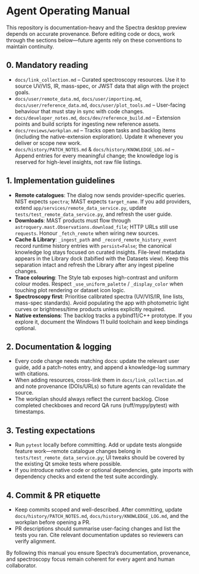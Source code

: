 # Agent Operating Manual

This repository is documentation-heavy and the Spectra desktop preview depends
on accurate provenance. Before editing code or docs, work through the sections
below—future agents rely on these conventions to maintain continuity.

## 0. Mandatory reading

- `docs/link_collection.md` – Curated spectroscopy resources. Use it to source
  UV/VIS, IR, mass-spec, or JWST data that align with the project goals.
- `docs/user/remote_data.md`, `docs/user/importing.md`, `docs/user/reference_data.md`,
  `docs/user/plot_tools.md` – User-facing behaviour that must stay in sync with
  code changes.
- `docs/developer_notes.md`, `docs/dev/reference_build.md` – Extension points and
  build scripts for ingesting new reference assets.
- `docs/reviews/workplan.md` – Tracks open tasks and backlog items (including the
  native-extension exploration). Update it whenever you deliver or scope new work.
- `docs/history/PATCH_NOTES.md` & `docs/history/KNOWLEDGE_LOG.md` – Append entries
  for every meaningful change; the knowledge log is reserved for high-level
  insights, not raw file listings.

## 1. Implementation guidelines

- **Remote catalogues**: The dialog now sends provider-specific queries. NIST
  expects `spectra`; MAST expects `target_name`. If you add providers, extend
  `app/services/remote_data_service.py`, update
  `tests/test_remote_data_service.py`, and refresh the user guide.
- **Downloads**: MAST products must flow through
  `astroquery.mast.Observations.download_file`; HTTP URLs still use
  `requests`. Honour `_fetch_remote` when wiring new sources.
- **Cache & Library**: `_ingest_path` and `_record_remote_history_event` record
  runtime history entries with `persist=False`; the canonical knowledge log
  stays focused on curated insights. File-level metadata appears in the Library
  dock (tabified with the Datasets view). Keep this separation intact and
  refresh the Library after any ingest pipeline changes.
- **Trace colouring**: The Style tab exposes high-contrast and uniform colour
  modes. Respect `_use_uniform_palette` / `_display_color` when touching plot
  rendering or dataset icon logic.
- **Spectroscopy first**: Prioritise calibrated spectra (UV/VIS/IR, line lists,
  mass-spec standards). Avoid populating the app with photometric light curves or
  brightness/time products unless explicitly required.
- **Native extensions**: The backlog tracks a pybind11/C++ prototype. If you
  explore it, document the Windows 11 build toolchain and keep bindings optional.

## 2. Documentation & logging

- Every code change needs matching docs: update the relevant user guide, add a
  patch-notes entry, and append a knowledge-log summary with citations.
- When adding resources, cross-link them in `docs/link_collection.md` and note
  provenance (DOIs/URLs) so future agents can revalidate the source.
- The workplan should always reflect the current backlog. Close completed
  checkboxes and record QA runs (ruff/mypy/pytest) with timestamps.

## 3. Testing expectations

- Run `pytest` locally before committing. Add or update tests alongside feature
  work—remote catalogue changes belong in `tests/test_remote_data_service.py`;
  UI tweaks should be covered by the existing Qt smoke tests where possible.
- If you introduce native code or optional dependencies, gate imports with
  dependency checks and extend the test suite accordingly.

## 4. Commit & PR etiquette

- Keep commits scoped and well-described. After committing, update
  `docs/history/PATCH_NOTES.md`, `docs/history/KNOWLEDGE_LOG.md`, and the workplan
  before opening a PR.
- PR descriptions should summarise user-facing changes and list the tests you
  ran. Cite relevant documentation updates so reviewers can verify alignment.

By following this manual you ensure Spectra’s documentation, provenance, and
spectroscopy focus remain coherent for every agent and human collaborator.
